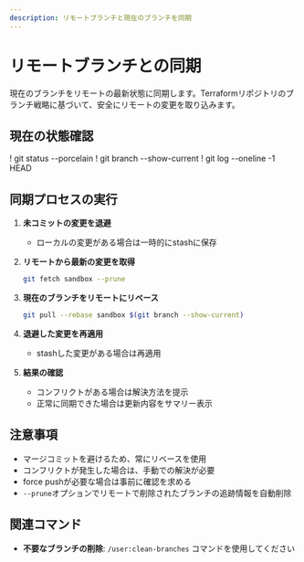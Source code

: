 ```yaml
---
description: リモートブランチと現在のブランチを同期
---
```


# リモートブランチとの同期

現在のブランチをリモートの最新状態に同期します。Terraformリポジトリのブランチ戦略に基づいて、安全にリモートの変更を取り込みます。

## 現在の状態確認
! git status --porcelain
! git branch --show-current
! git log --oneline -1 HEAD

## 同期プロセスの実行

1. **未コミットの変更を退避**
   - ローカルの変更がある場合は一時的にstashに保存

2. **リモートから最新の変更を取得**
   ```bash
   git fetch sandbox --prune
   ```

3. **現在のブランチをリモートにリベース**
   ```bash
   git pull --rebase sandbox $(git branch --show-current)
   ```

4. **退避した変更を再適用**
   - stashした変更がある場合は再適用

5. **結果の確認**
   - コンフリクトがある場合は解決方法を提示
   - 正常に同期できた場合は更新内容をサマリー表示

## 注意事項
- マージコミットを避けるため、常にリベースを使用
- コンフリクトが発生した場合は、手動での解決が必要
- force pushが必要な場合は事前に確認を求める
- `--prune`オプションでリモートで削除されたブランチの追跡情報を自動削除

## 関連コマンド
- **不要なブランチの削除**: `/user:clean-branches` コマンドを使用してください